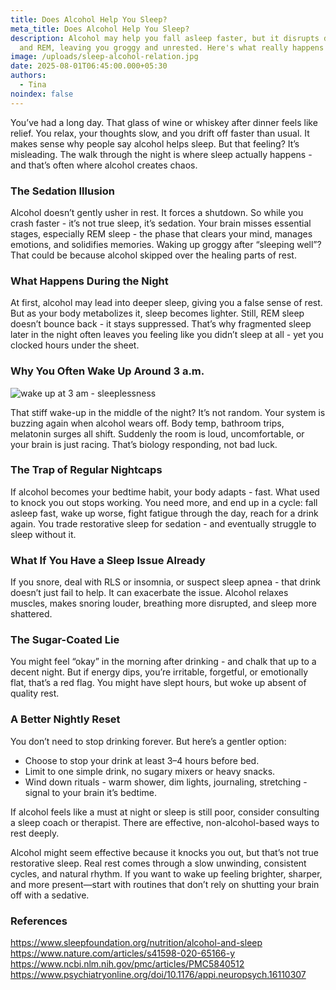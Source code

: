 ```yaml
---
title: Does Alcohol Help You Sleep?
meta_title: Does Alcohol Help You Sleep?
description: Alcohol may help you fall asleep faster, but it disrupts deep sleep
  and REM, leaving you groggy and unrested. Here's what really happens at night.
image: /uploads/sleep-alcohol-relation.jpg
date: 2025-08-01T06:45:00.000+05:30
authors:
  - Tina
noindex: false
---
```

You’ve had a long day. That glass of wine or whiskey after dinner feels like relief. You relax, your thoughts slow, and you drift off faster than usual. It makes sense why people say alcohol helps sleep. But that feeling? It’s misleading. The walk through the night is where sleep actually happens - and that’s often where alcohol creates chaos.

### **The Sedation Illusion**

Alcohol doesn’t gently usher in rest. It forces a shutdown. So while you crash faster - it’s not true sleep, it’s sedation. Your brain misses essential stages, especially REM sleep - the phase that clears your mind, manages emotions, and solidifies memories. Waking up groggy after “sleeping well”? That could be because alcohol skipped over the healing parts of rest.

### **What Happens During the Night**

At first, alcohol may lead into deeper sleep, giving you a false sense of rest. But as your body metabolizes it, sleep becomes lighter. Still, REM sleep doesn’t bounce back - it stays suppressed. That’s why fragmented sleep later in the night often leaves you feeling like you didn’t sleep at all - yet you clocked hours under the sheet.

### **Why You Often Wake Up Around 3 a.m.**

![wake up at 3 am - sleeplessness](/uploads/wake-up-3am.jpg)

That stiff wake-up in the middle of the night? It’s not random. Your system is buzzing again when alcohol wears off. Body temp, bathroom trips, melatonin surges all shift. Suddenly the room is loud, uncomfortable, or your brain is just racing. That’s biology responding, not bad luck.

### **The Trap of Regular Nightcaps**

If alcohol becomes your bedtime habit, your body adapts - fast. What used to knock you out stops working. You need more, and end up in a cycle: fall asleep fast, wake up worse, fight fatigue through the day, reach for a drink again. You trade restorative sleep for sedation - and eventually struggle to sleep without it.

### **What If You Have a Sleep Issue Already**

If you snore, deal with RLS or insomnia, or suspect sleep apnea - that drink doesn’t just fail to help. It can exacerbate the issue. Alcohol relaxes muscles, makes snoring louder, breathing more disrupted, and sleep more shattered.

### **The Sugar-Coated Lie**

You might feel “okay” in the morning after drinking - and chalk that up to a decent night. But if energy dips, you’re irritable, forgetful, or emotionally flat, that’s a red flag. You might have slept hours, but woke up absent of quality rest.

### **A Better Nightly Reset**

You don’t need to stop drinking forever. But here’s a gentler option:

* Choose to stop your drink at least 3–4 hours before bed.
* Limit to one simple drink, no sugary mixers or heavy snacks.
* Wind down rituals - warm shower, dim lights, journaling, stretching - signal to your brain it’s bedtime.

If alcohol feels like a must at night or sleep is still poor, consider consulting a sleep coach or therapist. There are effective, non-alcohol-based ways to rest deeply.

Alcohol might seem effective because it knocks you out, but that’s not true restorative sleep. Real rest comes through a slow unwinding, consistent cycles, and natural rhythm. If you want to wake up feeling brighter, sharper, and more present—start with routines that don’t rely on shutting your brain off with a sedative.

### **References**

https://www.sleepfoundation.org/nutrition/alcohol-and-sleep
[https://www.nature.com/articles/s41598-020-65166-y
](https://www.nature.com/articles/s41598-020-65166-y)https://www.ncbi.nlm.nih.gov/pmc/articles/PMC5840512
https://www.psychiatryonline.org/doi/10.1176/appi.neuropsych.16110307
